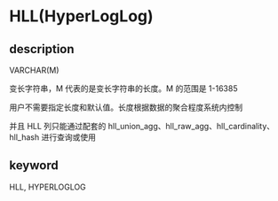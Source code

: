 # HLL(HyperLogLog)

## description

VARCHAR(M)

变长字符串，M 代表的是变长字符串的长度。M 的范围是 1-16385

用户不需要指定长度和默认值。长度根据数据的聚合程度系统内控制

并且 HLL 列只能通过配套的 hll_union_agg、hll_raw_agg、hll_cardinality、hll_hash 进行查询或使用

## keyword

HLL, HYPERLOGLOG
